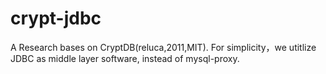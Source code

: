 # crypt-jdbc

A Research bases on CryptDB(reluca,2011,MIT). For simplicity，we utitlize JDBC as middle layer software, instead of mysql-proxy.



